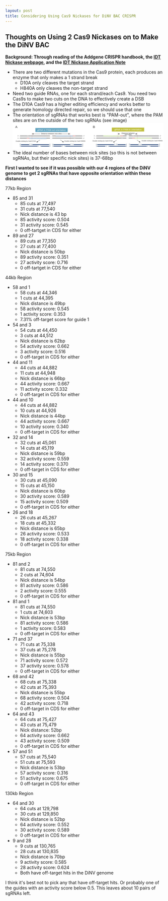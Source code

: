 ```yaml
---
layout: post
title: Considering Using Cas9 Nickases for DiNV BAC CRISPR
---
```


## Thoughts on Using 2 Cas9 Nickases on to Make the DiNV BAC

**Background: Through reading of the Addgene CRISPR handbook, the [IDT Nickase webpage](https://www.idtdna.com/pages/education/decoded/article/when-and-how-to-use-nickases-for-efficient-genome-editing), and the [IDT Nickase Application Note](https://sfvideo.blob.core.windows.net/sitefinity/docs/default-source/application-note/applications-of-cas9-nickases-for-genome-engineering.pdf?sfvrsn=70b03707_16)**

- There are two different mutations in the Cas9 protein, each produces an enzyme that only makes a 1 strand break
  - D10A only cleaves the target strand
  - H840A only cleaves the non-target strand
- Need two guide RNAs, one for each strand/each Cas9. You need two Cas9s to make two cuts on the DNA to effectively create a DSB
- The D10A Cas9 has a higher editing efficiency and works better to generate homology directed repair, so we should use that one
- The orientation of sgRNAs that works best is "PAM-out", where the PAM sites are on the outside of the two sgRNAs (see image)
![](https://raw.githubusercontent.com/meschedl/Unckless-Lab-Notebook-Maggie/master/images/pam-in-out.png)
- The ideal number of bases between nick sites (so this is not between sgRNAs, but their specific nick sites) is 37-68bp

**First I wanted to see if it was possible with our 4 regions of the DiNV genome to get 2 sgRNAs that have opposite orientation within these distances**

77kb Region
- 85 and 31
  - 85 cuts at 77,497
  - 31 cuts at 77,540
  - Nick distance is 43 bp
  - 85 activity score: 0.504
  - 31 activity score: 0.545
  - 0 off-tartget in CDS for either
- 89 and 27
  - 89 cuts at 77,350
  - 27 cuts at 77,400
  - Nick distance is 50bp
  - 89 activity score: 0.351
  - 27 activity score: 0.716
  - 0 off-tartget in CDS for either

44kb Region
- 58 and 1
  - 58 cuts at 44,346
  - 1 cuts at 44,395
  - Nick distance is 49bp
  - 58 activity score: 0.545
  - 1 activity score: 0.353
  - 7.31% off-target score for guide 1
- 54 and 3
  - 54 cuts at 44,450
  - 3 cuts at 44,512
  - Nick distance is 62bp
  - 54 activity score: 0.662
  - 3 activity score: 0.516
  - 0 off-target in CDS for either
- 44 and 11
  - 44 cuts at 44,882
  - 11 cuts at 44,948
  - Nick distance is 66bp
  - 44 activity score: 0.667
  - 11 activity score: 0.332
  - 0 off-target in CDS for either
- 44 and 10
  - 44 cuts at 44,882
  - 10 cuts at 44,926
  - Nick distance is 44bp
  - 44 activity score: 0.667
  - 10 activity score: 0.340
  - 0 off-target in CDS for either
- 32 and 14
  - 32 cuts at 45,061
  - 14 cuts at 45,119
  - Nick distance is 59bp
  - 32 activity score: 0.559
  - 14 activity score: 0.370
  - 0 off-target in CDS for either
- 30 and 15
  - 30 cuts at 45,090
  - 15 cuts at 45,150
  - Nick distance is 60bp
  - 30 activity score: 0.589
  - 15 activity score: 0.509
  - 0 off-target in CDS for either
- 26 and 18
  - 26 cuts at 45,267
  - 18 cuts at 45,332
  - Nick distance is 65bp
  - 26 activity score: 0.533
  - 18 activity score: 0.338
  - 0 off-target in CDS for either

75kb Region
- 81 and 2
  - 81 cuts at 74,550
  - 2 cuts at 74,604
  - Nick distance is 54bp
  - 81 activity score: 0.586
  - 2 activity score: 0.555
  - 0 off-target in CDS for either
- 81 and 1
  - 81 cuts at 74,550
  - 1 cuts at 74,603
  - Nick distance is 53bp
  - 81 activity score: 0.586
  - 1 activity score: 0.583
  - 0 off-target in CDS for either
- 71 and 37
  - 71 cuts at 75,338
  - 37 cuts at 75,278
  - Nick distance is 55bp
  - 71 activity score: 0.572
  - 37 activity score: 0.578
  - 0 off-target in CDS for either
- 68 and 42
  - 68 cuts at 75,338
  - 42 cuts at 75,393
  - Nick distance is 55bp
  - 68 activity score: 0.504
  - 42 activity score: 0.718
  - 0 off-target in CDS for either
- 64 and 43
  - 64 cuts at 75,427
  - 43 cuts at 75,479
  - Nick distance: 52bp
  - 64 activity score: 0.662
  - 43 activity score: 0.509
  - 0 off-target in CDS for either
- 57 and 51
  - 57 cuts at 75,540
  - 51 cuts at 75,593
  - Nick distance is 53bp
  - 57 activity score: 0.316
  - 51 activity score: 0.675
  - 0 off-target in CDS for either

130kb Region
- 64 and 30
  - 64 cuts at 129,798
  - 30 cuts at 129,850
  - Nick distance is 52bp
  - 64 activity score: 0.552
  - 30 activity score: 0.589
  - 0 off-target in CDS for either
- 9 and 28
  - 9 cuts at 130,765
  - 28 cuts at 130,835
  - Nick distance is 70bp
  - 9 activity score: 0.585
  - 28 activity score: 0.624
  - Both have off-target hits in the DiNV genome


I think it's best not to pick any that have off-target hits. Or probably one of the guides with an activity score below 0.5. This leaves about 10 pairs of sgRNAs left.

